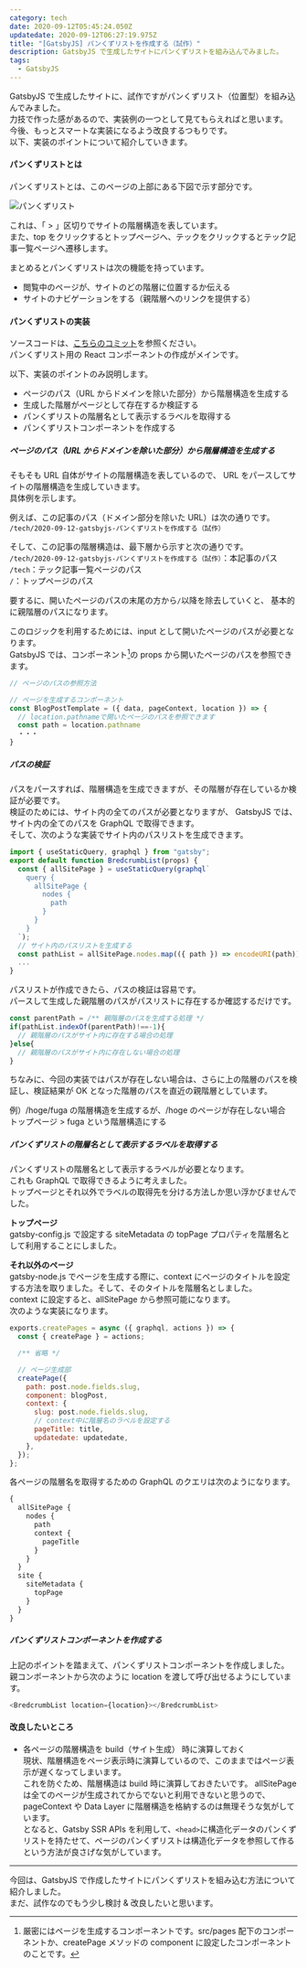 ```yaml
---
category: tech
date: 2020-09-12T05:45:24.050Z
updatedate: 2020-09-12T06:27:19.975Z
title: "[GatsbyJS] パンくずリストを作成する（試作）"
description: GatsbyJS で生成したサイトにパンくずリストを組み込んでみました。
tags:
  - GatsbyJS
---
```

GatsbyJS で生成したサイトに、試作ですがパンくずリスト（位置型）を組み込んでみました。  
力技で作った感があるので、実装例の一つとして見てもらえればと思います。  
今後、もっとスマートな実装になるよう改良するつもりです。  
以下、実装のポイントについて紹介していきます。

#### パンくずリストとは

パンくずリストとは、このページの上部にある下図で示す部分です。

![パンくずリスト](/media/gatsbyjs-bredcrumblist-intro.jpg)

これは、「 > 」区切りでサイトの階層構造を表しています。  
また、top をクリックするとトップページへ、テックをクリックするとテック記事一覧ページへ遷移します。

まとめるとパンくずリストは次の機能を持っています。

- 閲覧中のページが、サイトのどの階層に位置するか伝える
- サイトのナビゲーションをする（親階層へのリンクを提供する）

#### パンくずリストの実装

ソースコードは、[こちらのコミット](https://github.com/jiri3/kotsu2to/commit/c84f4cb39dd2c7403f54a2032ac9650164609af6)を参照ください。  
パンくずリスト用の React コンポーネントの作成がメインです。

以下、実装のポイントのみ説明します。

- ページのパス（URL からドメインを除いた部分）から階層構造を生成する
- 生成した階層がページとして存在するか検証する
- パンくずリストの階層名として表示するラベルを取得する
- パンくずリストコンポーネントを作成する

##### ページのパス（URL からドメインを除いた部分）から階層構造を生成する

そもそも URL 自体がサイトの階層構造を表しているので、
URL をパースしてサイトの階層構造を生成していきます。  
具体例を示します。

例えば、この記事のパス（ドメイン部分を除いた URL）は次の通りです。  
`/tech/2020-09-12-gatsbyjs-パンくずリストを作成する（試作）`

そして、この記事の階層構造は、最下層から示すと次の通りです。  
`/tech/2020-09-12-gatsbyjs-パンくずリストを作成する（試作）`：本記事のパス  
`/tech`：テック記事一覧ページのパス  
`/`：トップページのパス

要するに、開いたページのパスの末尾の方から`/`以降を除去していくと、
基本的に親階層のパスになります。

このロジックを利用するためには、input として開いたページのパスが必要となります。  
GatsbyJS では、コンポーネント[^1]の props から開いたページのパスを参照できます。

```javascript
// ページのパスの参照方法

// ページを生成するコンポーネント
const BlogPostTemplate = ({ data, pageContext, location }) => {
  // location.pathnameで開いたページのパスを参照できます
  const path = location.pathname
  ・・・
}
```

##### パスの検証

パスをパースすれば、階層構造を生成できますが、その階層が存在しているか検証が必要です。  
検証のためには、サイト内の全てのパスが必要となりますが、
GatsbyJS では、サイト内の全てのパスを GraphQL で取得できます。  
そして、次のような実装でサイト内のパスリストを生成できます。

```javascript
import { useStaticQuery, graphql } from "gatsby";
export default function BredcrumbList(props) {
  const { allSitePage } = useStaticQuery(graphql`
    query {
      allSitePage {
        nodes {
          path
        }
      }
    }
  `);
  // サイト内のパスリストを生成する
  const pathList = allSitePage.nodes.map(({ path }) => encodeURI(path));
  ...
}
```

パスリストが作成できたら、パスの検証は容易です。  
パースして生成した親階層のパスがパスリストに存在するか確認するだけです。

```javascript
const parentPath = /** 親階層のパスを生成する処理 */
if(pathList.indexOf(parentPath)!==-1){
  // 親階層のパスがサイト内に存在する場合の処理
}else{
  // 親階層のパスがサイト内に存在しない場合の処理
}
```

ちなみに、今回の実装ではパスが存在しない場合は、さらに上の階層のパスを検証し、検証結果が OK となった階層のパスを直近の親階層としています。

例）/hoge/fuga の階層構造を生成するが、/hoge のページが存在しない場合  
トップページ > fuga という階層構造にする

##### パンくずリストの階層名として表示するラベルを取得する

パンくずリストの階層名として表示するラベルが必要となります。  
これも GraphQL で取得できるように考えました。  
トップページとそれ以外でラベルの取得先を分ける方法しか思い浮かびませんでした。

**トップページ**  
gatsby-config.js で設定する siteMetadata の topPage プロパティを階層名として利用することにしました。

**それ以外のページ**  
gatsby-node.js でページを生成する際に、context にページのタイトルを設定する方法を取りました。そして、そのタイトルを階層名としました。  
context に設定すると、allSitePage から参照可能になります。  
次のような実装になります。

```javascript
exports.createPages = async ({ graphql, actions }) => {
  const { createPage } = actions;

  /** 省略 */

  // ページ生成部
  createPage({
    path: post.node.fields.slug,
    component: blogPost,
    context: {
      slug: post.node.fields.slug,
      // context中に階層名のラベルを設定する
      pageTitle: title,
      updatedate: updatedate,
    },
  });
};
```

各ページの階層名を取得するための GraphQL のクエリは次のようになります。

```javascript
{
  allSitePage {
    nodes {
      path
      context {
        pageTitle
      }
    }
  }
  site {
    siteMetadata {
      topPage
    }
  }
}
```

##### パンくずリストコンポーネントを作成する

上記のポイントを踏まえて、パンくずリストコンポーネントを作成しました。  
親コンポーネントから次のように location を渡して呼び出せるようにしています。

```javascript
<BredcrumbList location={location}></BredcrumbList>
```

#### 改良したいところ

- 各ページの階層構造を build（サイト生成） 時に演算しておく  
  現状、階層構造をページ表示時に演算しているので、このままではページ表示が遅くなってしまいます。  
  これを防ぐため、階層構造は build 時に演算しておきたいです。
  allSitePage は全てのページが生成されてからでないと利用できないと思うので、
  pageContext や Data Layer に階層構造を格納するのは無理そうな気がしています。  
  となると、Gatsby SSR APIs を利用して、`<head>`に構造化データのパンくずリストを持たせて、ページのパンくずリストは構造化データを参照して作るという方法が良さげな気がしています。

---

今回は、GatsbyJS で作成したサイトにパンくずリストを組み込む方法について紹介しました。  
まだ、試作なのでもう少し検討 & 改良したいと思います。

[^1]: 厳密にはページを生成するコンポーネントです。src/pages 配下のコンポーネントか、createPage メソッドの component に設定したコンポーネントのことです。